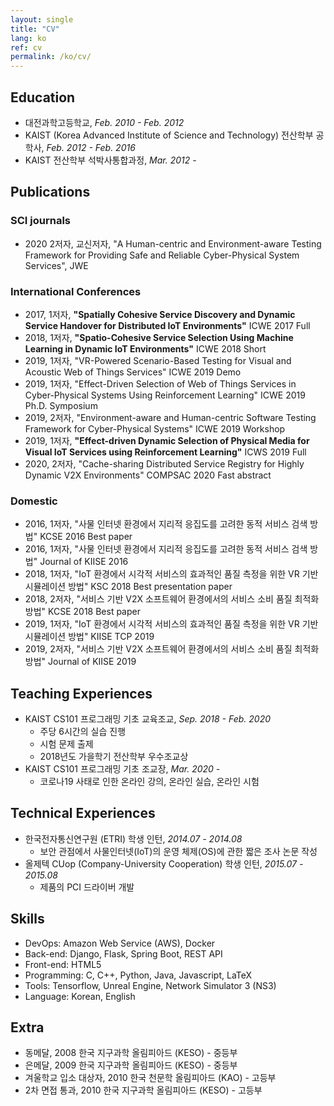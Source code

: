```yaml
---
layout: single
title: "CV"
lang: ko
ref: cv
permalink: /ko/cv/
---
```

Education
---
- 대전과학고등학교, _Feb. 2010 - Feb. 2012_  
- KAIST (Korea Advanced Institute of Science and Technology) 전산학부 공학사, _Feb. 2012 - Feb. 2016_  
- KAIST 전산학부 석박사통합과정, _Mar. 2012 -_  

Publications
---
### SCI journals
- 2020 2저자, 교신저자, "A Human-centric and Environment-aware Testing Framework for Providing Safe and Reliable Cyber-Physical System Services", JWE 

### International Conferences
- 2017, 1저자, **"Spatially Cohesive Service Discovery and Dynamic Service Handover for Distributed IoT Environments"** ICWE 2017 Full
- 2018, 1저자, **"Spatio-Cohesive Service Selection Using Machine Learning in Dynamic IoT Environments"** ICWE 2018 Short
- 2019, 1저자, "VR-Powered Scenario-Based Testing for Visual and Acoustic Web of Things Services" ICWE 2019 Demo
- 2019, 1저자, "Effect-Driven Selection of Web of Things Services in Cyber-Physical Systems Using Reinforcement Learning" ICWE 2019 Ph.D. Symposium
- 2019, 2저자, "Environment-aware and Human-centric Software Testing Framework for Cyber-Physical Systems" ICWE 2019 Workshop
- 2019, 1저자, **"Effect-driven Dynamic Selection of Physical Media for Visual IoT Services using Reinforcement Learning"** ICWS 2019 Full
- 2020, 2저자, "Cache-sharing Distributed Service Registry for Highly Dynamic V2X Environments" COMPSAC 2020 Fast abstract

### Domestic
- 2016, 1저자, "사물 인터넷 환경에서 지리적 응집도를 고려한 동적 서비스 검색 방법" KCSE 2016 Best paper
- 2016, 1저자, "사물 인터넷 환경에서 지리적 응집도를 고려한 동적 서비스 검색 방법" Journal of KIISE 2016
- 2018, 1저자, "IoT 환경에서 시각적 서비스의 효과적인 품질 측정을 위한 VR 기반 시뮬레이션 방법" KSC 2018 Best presentation paper
- 2018, 2저자, "서비스 기반 V2X 소프트웨어 환경에서의 서비스 소비 품질 최적화 방법" KCSE 2018 Best paper
- 2019, 1저자, "IoT 환경에서 시각적 서비스의 효과적인 품질 측정을 위한 VR 기반 시뮬레이션 방법" KIISE TCP 2019
- 2019, 2저자, "서비스 기반 V2X 소프트웨어 환경에서의 서비스 소비 품질 최적화 방법" Journal of KIISE 2019 

Teaching Experiences
---
- KAIST CS101 프로그래밍 기초 교육조교, _Sep. 2018 - Feb. 2020_
  - 주당 6시간의 실습 진행
  - 시험 문제 출제
  - 2018년도 가을학기 전산학부 우수조교상
- KAIST CS101 프로그래밍 기초 조교장, _Mar. 2020 -_
  - 코로나19 사태로 인한 온라인 강의, 온라인 실습, 온라인 시험

Technical Experiences
---
- 한국전자통신연구원 (ETRI) 학생 인턴, _2014.07 - 2014.08_
  - 보안 관점에서 사물인터넷(IoT)의 운영 체제(OS)에 관한 짧은 조사 논문 작성
- 올제텍 CUop (Company-University Cooperation) 학생 인턴, _2015.07 - 2015.08_
  - 제품의 PCI 드라이버 개발

Skills
---
- DevOps: Amazon Web Service (AWS), Docker
- Back-end: Django, Flask, Spring Boot, REST API
- Front-end: HTML5
- Programming: C, C++, Python, Java, Javascript, LaTeX
- Tools: Tensorflow, Unreal Engine, Network Simulator 3 (NS3)
- Language: Korean, English

Extra
---
- 동메달, 2008 한국 지구과학 올림피아드 (KESO) - 중등부
- 은메달, 2009 한국 지구과학 올림피아드 (KESO) - 중등부
- 겨울학교 입소 대상자, 2010 한국 천문학 올림피아드 (KAO) - 고등부
- 2차 면접 통과, 2010 한국 지구과학 올림피아드 (KESO) - 고등부
